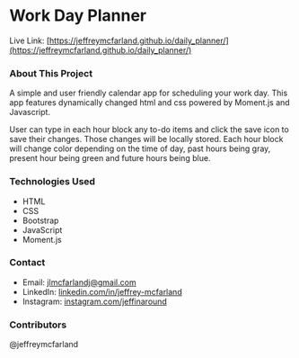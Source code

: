 # Work Day Planner

Live Link: [https://jeffreymcfarland.github.io/daily_planner/](https://jeffreymcfarland.github.io/daily_planner/)


### About This Project

A simple and user friendly calendar app for scheduling your work day. This app features dynamically changed html and css powered by Moment.js and Javascript. 

User can type in each hour block any to-do items and click the save icon to save their changes. Those changes will be locally stored. Each hour block will change color depending on the time of day, past hours being gray, present hour being green and future hours being blue.


### Technologies Used

* HTML
* CSS
* Bootstrap
* JavaScript
* Moment.js


### Contact

* Email: [jlmcfarlandj@gmail.com](mailto:jlmcfarlandj@gmail.com)
* LinkedIn: [linkedin.com/in/jeffrey-mcfarland](www.linkedin.com/in/jeffrey-mcfarland-2659b116a/)
* Instagram: [instagram.com/jeffinaround](www.instagram.com/jeffinaround/)


### Contributors

@jeffreymcfarland
